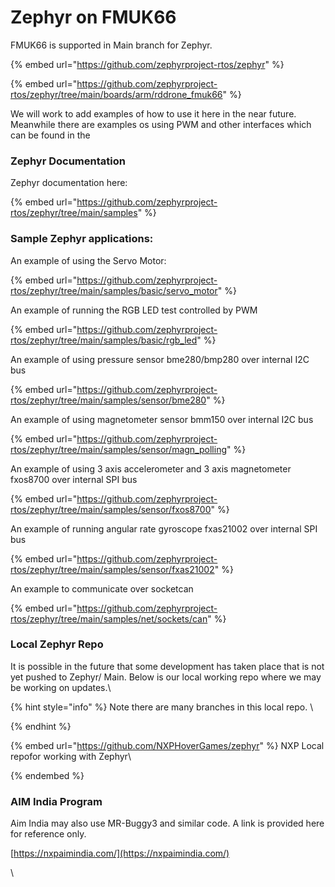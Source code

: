 # Zephyr on FMUK66

FMUK66 is supported in Main branch for Zephyr.&#x20;



{% embed url="https://github.com/zephyrproject-rtos/zephyr" %}

{% embed url="https://github.com/zephyrproject-rtos/zephyr/tree/main/boards/arm/rddrone_fmuk66" %}

[](https://github.com/zephyrproject-rtos/zephyrhttps://github.com/zephyrproject-rtos/zephyr/tree/main/boards/arm/rddrone\_fmuk66)We will work to add examples of how to use it here in the near future.\
Meanwhile there are examples os using PWM and other interfaces which can be found in the&#x20;

### Zephyr Documentation

Zephyr documentation here:

{% embed url="https://github.com/zephyrproject-rtos/zephyr/tree/main/samples" %}

### Sample Zephyr applications:

An example of using the Servo Motor:

{% embed url="https://github.com/zephyrproject-rtos/zephyr/tree/main/samples/basic/servo_motor" %}

An example of running the RGB LED test controlled by PWM&#x20;

{% embed url="https://github.com/zephyrproject-rtos/zephyr/tree/main/samples/basic/rgb_led" %}

An example of using pressure sensor bme280/bmp280 over internal I2C bus

{% embed url="https://github.com/zephyrproject-rtos/zephyr/tree/main/samples/sensor/bme280" %}

An example of using magnetometer sensor bmm150 over internal I2C bus

{% embed url="https://github.com/zephyrproject-rtos/zephyr/tree/main/samples/sensor/magn_polling" %}

An example of using 3 axis accelerometer and 3 axis magnetometer fxos8700 over internal SPI bus

{% embed url="https://github.com/zephyrproject-rtos/zephyr/tree/main/samples/sensor/fxos8700" %}

An example of running angular rate gyroscope fxas21002 over internal SPI bus

{% embed url="https://github.com/zephyrproject-rtos/zephyr/tree/main/samples/sensor/fxas21002" %}

An example to communicate over socketcan

{% embed url="https://github.com/zephyrproject-rtos/zephyr/tree/main/samples/net/sockets/can" %}

### Local Zephyr Repo

It is possible in the future that some development has taken place that is not yet pushed to Zephyr/ Main. Below is our local working repo where we may be working on updates.\


{% hint style="info" %}
Note there are many branches in this local repo. \

{% endhint %}

{% embed url="https://github.com/NXPHoverGames/zephyr" %}
NXP Local repofor working with Zephyr\

{% endembed %}

### &#x20;AIM India Program

Aim India may also use MR-Buggy3 and similar code. A link is provided here for reference only.

[https://nxpaimindia.com/](https://nxpaimindia.com/)



\


